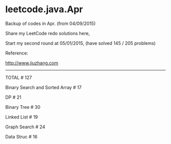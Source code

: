 # leetcode.java.Apr

Backup of codes in Apr. (from 04/09/2015)

Share my LeetCode redo solutions here,

Start my second round at 05/01/2015, (have solved 145 / 205 problems)

Reference:

http://www.jiuzhang.com

___________

TOTAL # 127

Binary Search and Sorted Array # 17

DP # 21

Binary Tree # 30

Linked List # 19

Graph Search # 24

Data Struc # 16
